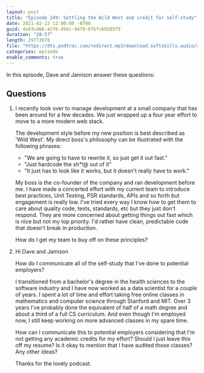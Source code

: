 ```yaml
---
layout: post
title: "Episode 249: Settling the Wild West and credit for self-study"
date: 2021-02-22 12:00:00 -0700
guid: 4e93cd66-42f6-456c-9479-6fbfc69205f9
duration: "28:57"
length: 29773978
file: "https://dts.podtrac.com/redirect.mp3/download.softskills.audio/sse-249.mp3"
categories: episode
enable_comments: true
---
```


In this episode, Dave and Jamison answer these questions:

## Questions

1. I recently took over to manage development at a small company that has been around for a few decades. We just wrapped up a four year effort to move to a more modern web stack.
   
   The development style before my new position is best described as 'Wild West'. My direct boss's philosophy can be illustrated with the following phrases:
   
   - "We are going to have to rewrite it, so just get it out fast."
   - "Just hardcode the sh*!@ out of it"
   - "It just has to look like it works, but it doesn't really have to work."
   
   My boss is the co-founder of the company and ran development before me. I have made a concerted effort with my current team to introduce best practices, Unit Testing, PSR standards, APIs and so forth but engagement is really low. I've tried every way I know how to get them to care about quality code, tests, standards, etc but they just don't respond. They are more concerned about getting things out fast which is nice but not my top priority. I'd rather have clean, predictable code that doesn't break in production.
   
   How do I get my team to buy off on these principles?


2. Hi Dave and Jamison
   
   How do I communicate all of the self-study that I've done to potential employers?
   
   I transitioned from a bachelor's degree in the health sciences to the software industry and I have now worked as a data scientist for a couple of years. I spent a lot of time and effort taking free online classes in mathematics and computer science through Stanford and MIT. Over 3 years I've probably done the equivalent of half of a math degree and about a third of a full CS curriculum. And even though I'm employed now, I still keep working on more advanced classes in my spare time.
   
   How can I communicate this to potential employers considering that I'm not getting any academic credits for my effort? Should I just leave this off my resume? Is it okay to mention that I have audited those classes? Any other ideas?
   
   Thanks for the lovely podcast.
